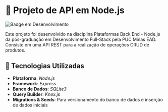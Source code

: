 # 📌 Projeto de API em Node.js

![Badge em Desenvolvimento](https://img.shields.io/badge/status-concluído-green?style=for-the-badge)

Este projeto foi desenvolvido na disciplina Plataformas Back End - Node.js da pós-graduação em Desenvolvimento Full-Stack pela PUC Minas EAD. Consiste em uma API REST para a realização de operações CRUD de produtos.

## 🚀 Tecnologias Utilizadas

- **Plataforma**: _Node.js_
- **Framework**: _Express_
- **Banco de Dados**: _SQLite3_
- **Query Builder**: _Knex.js_
- **Migrations & Seeds**: Para versionamento do banco de dados e inserção de dados iniciais
